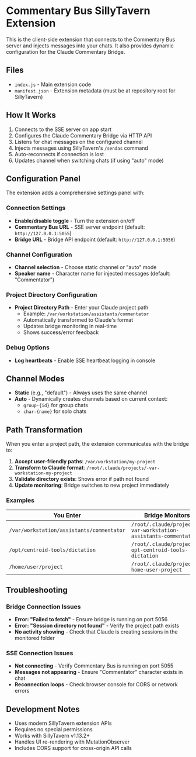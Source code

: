 # Commentary Bus SillyTavern Extension

This is the client-side extension that connects to the Commentary Bus server and injects messages into your chats. It also provides dynamic configuration for the Claude Commentary Bridge.

## Files

- `index.js` - Main extension code
- `manifest.json` - Extension metadata (must be at repository root for SillyTavern)

## How It Works

1. Connects to the SSE server on app start
2. Configures the Claude Commentary Bridge via HTTP API
3. Listens for chat messages on the configured channel
4. Injects messages using SillyTavern's `/sendas` command
5. Auto-reconnects if connection is lost
6. Updates channel when switching chats (if using "auto" mode)

## Configuration Panel

The extension adds a comprehensive settings panel with:

### Connection Settings
- **Enable/disable toggle** - Turn the extension on/off
- **Commentary Bus URL** - SSE server endpoint (default: `http://127.0.0.1:5055`)
- **Bridge URL** - Bridge API endpoint (default: `http://127.0.0.1:5056`)

### Channel Configuration
- **Channel selection** - Choose static channel or "auto" mode
- **Speaker name** - Character name for injected messages (default: "Commentator")

### Project Directory Configuration
- **Project Directory Path** - Enter your Claude project path
  - Example: `/var/workstation/assistants/commentator`
  - Automatically transformed to Claude's format
  - Updates bridge monitoring in real-time
  - Shows success/error feedback

### Debug Options
- **Log heartbeats** - Enable SSE heartbeat logging in console

## Channel Modes

- **Static** (e.g., "default") - Always uses the same channel
- **Auto** - Dynamically creates channels based on current context:
  - `group-{id}` for group chats
  - `char-{name}` for solo chats

## Path Transformation

When you enter a project path, the extension communicates with the bridge to:

1. **Accept user-friendly paths**: `/var/workstation/my-project`
2. **Transform to Claude format**: `/root/.claude/projects/-var-workstation-my-project`
3. **Validate directory exists**: Shows error if path not found
4. **Update monitoring**: Bridge switches to new project immediately

### Examples

| You Enter | Bridge Monitors |
|-----------|-----------------|
| `/var/workstation/assistants/commentator` | `/root/.claude/projects/-var-workstation-assistants-commentator` |
| `/opt/centroid-tools/dictation` | `/root/.claude/projects/-opt-centroid-tools-dictation` |
| `/home/user/project` | `/root/.claude/projects/-home-user-project` |

## Troubleshooting

### Bridge Connection Issues
- **Error: "Failed to fetch"** - Ensure bridge is running on port 5056
- **Error: "Session directory not found"** - Verify the project path exists
- **No activity showing** - Check that Claude is creating sessions in the monitored folder

### SSE Connection Issues  
- **Not connecting** - Verify Commentary Bus is running on port 5055
- **Messages not appearing** - Ensure "Commentator" character exists in chat
- **Reconnection loops** - Check browser console for CORS or network errors

## Development Notes

- Uses modern SillyTavern extension APIs
- Requires no special permissions  
- Works with SillyTavern v1.13.2+
- Handles UI re-rendering with MutationObserver
- Includes CORS support for cross-origin API calls